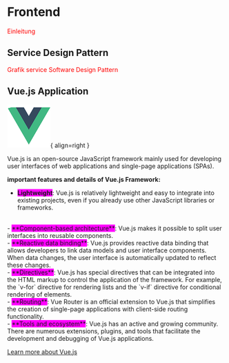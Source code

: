# <i class="fas fa-desktop"></i> Frontend

<span style="color: red;">Einleitung</span>
<br>

## Service Design Pattern
<span style="color: red;">Grafik service Software Design Pattern</span>

## Vue.js Application

![Logo Vue.js](vue_logo.png){ align=right }

<div style="display: flex; align-items: center;">
    <div style="flex: 8;">
        Vue.js is an open-source JavaScript framework mainly used for developing user interfaces of web applications and single-page applications (SPAs).
    </div>
</div>

**important features and details of Vue.js Framework:**
<br>

- <span style="background-color: fuchsia;">**Lightweight**</span>: Vue.js is relatively lightweight and easy to integrate into existing projects, even if you already use other JavaScript libraries or frameworks.
<br>
- <span style="background-color: fuchsia;">**Component-based architecture**</span>: Vue.js makes it possible to split user interfaces into reusable components.
<br>
- <span style="background-color: fuchsia;">**Reactive data binding**</span>: Vue.js provides reactive data binding that allows developers to link data models and user interface components. When data changes, the user interface is automatically updated to reflect these changes.
<br>
- <span style="background-color: fuchsia;">**Directives**</span>: Vue.js has special directives that can be integrated into the HTML markup to control the application of the framework. For example, the `v-for` directive for rendering lists and the `v-if` directive for conditional rendering of elements.
<br>
- <span style="background-color: fuchsia;">**Routing**</span>: Vue Router is an official extension to Vue.js that simplifies the creation of single-page applications with client-side routing functionality.
<br>
- <span style="background-color: fuchsia;">**Tools and ecosystem**</span>: Vue.js has an active and growing community. There are numerous extensions, plugins, and tools that facilitate the development and debugging of Vue.js applications.


[Learn more about Vue.js](https://vuejs.org/)
